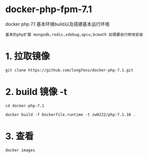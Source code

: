 # docker-php-fpm-7.1
docker php 7.1 基本环境build以及搭建基本运行环境

`基本的php扩展 mongodb,redis,xdebug,apcu,bcmath 如需要自行修改安装`

# 1. 拉取镜像
 `git clone https://github.com/longfens/docker-php-7.1.git`

# 2. build 镜像 -t 
 `cd docker-php-7.1`
 
 `docker build -f Dockerfile.runtime -t zw0222/php:7.1.10 .`
# 3. 查看
 `docker images`
